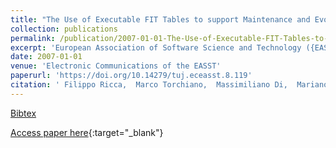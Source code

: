 ```yaml
---
title: "The Use of Executable FIT Tables to support Maintenance and Evolution Tasks"
collection: publications
permalink: /publication/2007-01-01-The-Use-of-Executable-FIT-Tables-to-support-Maintenance-and-Evolution-Tasks
excerpt: 'European Association of Software Science and Technology ({EASST}), Berlin, Germany, Scopus ID: 2-s2.0-57349191835, Cited by: 3'
date: 2007-01-01
venue: 'Electronic Communications of the EASST'
paperurl: 'https://doi.org/10.14279/tuj.eceasst.8.119'
citation: ' Filippo Ricca,  Marco Torchiano,  Massimiliano Di,  Mariano Ceccato,  Paolo Tonella, &quot;The Use of Executable FIT Tables to support Maintenance and Evolution Tasks.&quot; Electronic Communications of the EASST, 2007.'
---
```

[Bibtex](https://dblp.org/rec/bib/journals/eceasst/RiccaTPCT07)

[Access paper here](https://doi.org/10.14279/tuj.eceasst.8.119){:target="_blank"}
